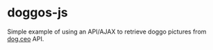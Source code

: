 # doggos-js
Simple example of using an API/AJAX to retrieve doggo pictures from [dog.ceo](https://dog.ceo/dog-api) API.
